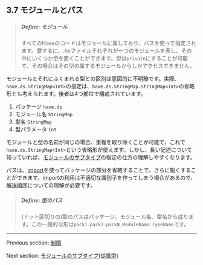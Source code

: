 ## 3.7 モジュールとパス

> ##### Define: モジュール
>
> 
> すべてのHaxeのコードはモジュールに属しており、パスを使って指定されます。要するに、.hxファイルそれぞれが一つのモジュールを表し、その中にいくつか型を置くことができます。型は`private`にすることが可能で、その場合はその型の属するモジュールからしかアクセスできません。

モジュールとそれにふくまれる型との区別は意図的に不明瞭です。実際、`haxe.ds.StringMap<Int>`の指定は、`haxe.ds.StringMap.StringMap<Int>`の省略形とも考えられます。後者は4つ部位で構成されています。

1. パッケージ `haxe.ds`
2. モジュール名 `StringMap`
3. 型名 `StringMap`
4. 型パラメータ `Int`

モジュールと型の名前が同じの場合、重複を取り除くことが可能で、これで`haxe.ds.StringMap<Int>`という省略形が使えます。しかし、長い記述について知っていれば、[モジュールのサブタイプ](type-system-module-sub-types.md)の指定の仕方の理解しやすくなります。

パスは、[import](type-system-import.md)を使ってパッケージの部分を省略することで、さらに短くすることができます。importの利用は不適切な識別子を作ってしまう場合があるので、[解決順序](type-system-resolution-order.md)についての理解が必要です。

> ##### Define: 型のパス
>
> (ドット区切りの)型のパスはパッケージ、モジュール名、型名から成ります。この一般的な形は`pack1.pack2.packN.ModuleName.TypeName`です。

---

Previous section: [制限](type-system-inference-limitations.md)

Next section: [モジュールのサブタイプ(従属型)](type-system-module-sub-types.md)